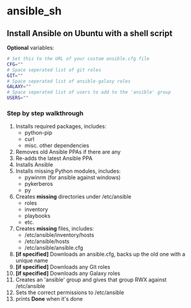 # ansible_sh

## Install Ansible on Ubuntu with a shell script

**Optional** variables:

```sh
# Set this to the URL of your custom ansible.cfg file
CFG=""
# Space seperated list of git roles
GIT=""
# Space seperated list of ansible-galaxy roles
GALAXY=""
# Space seperated list of users to add to the 'ansible' group
USERS=""
``` 

### Step by step walkthrough

1. Installs required packages, includes:
    * python-pip
    * curl
    * misc. other dependencies
1. Removes old Ansible PPAs if there are any
1. Re-adds the latest Ansible PPA
1. Installs Ansible
1. Installs missing Python modules, includes:
    * pywinrm (for ansible against windows)
    * pykerberos
    * py
1. Creates **missing** directories under /etc/ansible
    * roles
    * inventory
    * playbooks
    * etc.
1. Creates **missing** files, includes:
    * /etc/ansible/inventory/hosts
    * /etc/ansible/hosts
    * /etc/ansible/ansible.cfg
1. **[if specified]** Downloads  an ansible.cfg, backs up the old one with a unique name
1. **[if specified]** Downloads any Git roles
1. **[if specified]** Downloads any Galaxy roles
1. Creates an 'ansible' group and gives that group RWX against /etc/ansible
1. Sets the correct permissions to /etc/ansible
1. prints **Done** when it's done

